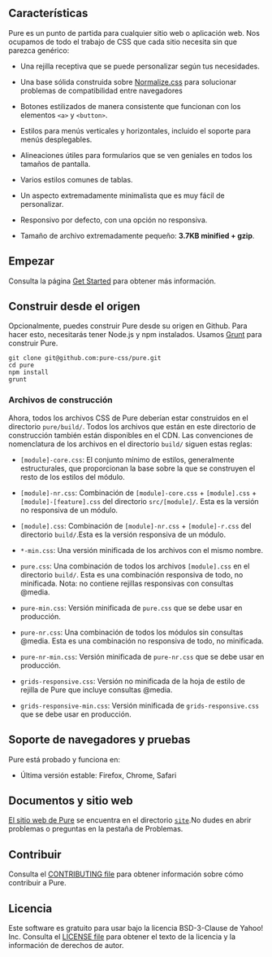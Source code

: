 ## Características

Pure es un punto de partida para cualquier sitio web o aplicación web. Nos ocupamos
de todo el trabajo de CSS que cada sitio necesita sin que parezca genérico:

- Una rejilla receptiva que se puede personalizar según tus necesidades.

- Una base sólida construida sobre [Normalize.css][] para solucionar problemas de compatibilidad entre navegadores

- Botones estilizados de manera consistente que funcionan con los elementos `<a>` y `<button>`.

- Estilos para menús verticales y horizontales, incluido el soporte para menús desplegables.

- Alineaciones útiles para formularios que se ven geniales en todos los tamaños de pantalla.

- Varios estilos comunes de tablas.

- Un aspecto extremadamente minimalista que es muy fácil de personalizar.

- Responsivo por defecto, con una opción no responsiva.

- Tamaño de archivo extremadamente pequeño: **3.7KB minified + gzip**.

## Empezar

Consulta la página [Get Started][started] para obtener más información.

## Construir desde el origen

Opcionalmente, puedes construir Pure desde su origen en Github. Para hacer esto, necesitarás tener Node.js y npm instalados. Usamos [Grunt][] para construir Pure.

```shell
git clone git@github.com:pure-css/pure.git
cd pure
npm install
grunt
```

### Archivos de construcción

Ahora, todos los archivos CSS de Pure deberían estar construidos en el directorio `pure/build/`. Todos los archivos que están en este directorio de construcción también están disponibles en el CDN. Las convenciones de nomenclatura de los archivos en el directorio `build/` siguen estas reglas:

- `[module]-core.css`: El conjunto mínimo de estilos, generalmente estructurales, que
  proporcionan la base sobre la que se construyen el resto de los estilos del módulo.

- `[module]-nr.css`: Combinación de `[module]-core.css` + `[module].css` +
  `[module]-[feature].css` del directorio `src/[module]/`. Esta es la
  versión no responsiva de un módulo.

- `[module].css`: Combinación de `[module]-nr.css` + `[module]-r.css` del
  directorio `build/`.Esta es la versión responsiva de un módulo.

- `*-min.css`: Una versión minificada de los archivos con el mismo nombre.

- `pure.css`: Una combinación de todos los archivos `[module].css` en el directorio `build/`. Esta es una combinación responsiva de todo, no minificada. Nota: no contiene rejillas responsivas con consultas @media.

- `pure-min.css`: Versión minificada de `pure.css` que se debe usar en
  producción.

- `pure-nr.css`: Una combinación de todos los módulos sin consultas @media. Esta es una
  combinación no responsiva de todo, no minificada.

- `pure-nr-min.css`: Versión minificada de `pure-nr.css` que se debe usar en
  producción.

- `grids-responsive.css`: Versión no minificada de la hoja de estilo de rejilla de Pure que incluye consultas @media.

- `grids-responsive-min.css`: Versión minificada de `grids-responsive.css` que
  se debe usar en producción.

## Soporte de navegadores y pruebas

Pure está probado y funciona en:

- Última versión estable: Firefox, Chrome, Safari

## Documentos y sitio web

[El sitio web de Pure][pure] se encuentra en el directorio [`site`][pure-site].No dudes en abrir problemas o preguntas en la pestaña de Problemas.

## Contribuir

Consulta el [CONTRIBUTING file][] para obtener información sobre cómo contribuir a Pure.

## Licencia

Este software es gratuito para usar bajo la licencia BSD-3-Clause de Yahoo! Inc.
Consulta el [LICENSE file][] para obtener el texto de la licencia y la información de derechos de autor.

[grunt]: http://gruntjs.com/
[contributing file]: https://github.com/pure-css/pure/blob/master/CONTRIBUTING.md
[license file]: https://github.com/pure-css/pure/blob/master/LICENSE
[normalize.css]: http://necolas.github.io/normalize.css/
[pure]: http://purecss.io/
[pure-site]: https://github.com/pure-css/pure/tree/master/site
[started]: https://purecss.io/start/
